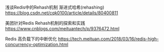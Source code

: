 浅谈Redis中的Rehash机制       渐进式哈希(rehashing)
https://blog.csdn.net/cqk0100/article/details/80400811


美团针对Redis Rehash机制的探索和实践
https://www.cnblogs.com/meituantech/p/9376472.html

Redis 高负载下的中断优化
https://tech.meituan.com/2018/03/16/redis-high-concurrency-optimization.html


































